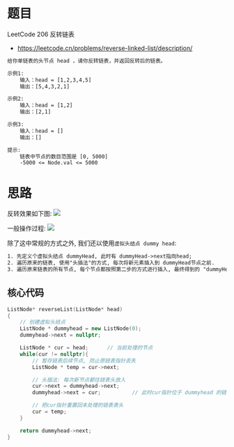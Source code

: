 # 题目

LeetCode 206 反转链表
- https://leetcode.cn/problems/reverse-linked-list/description/

```txt
给你单链表的头节点 head ，请你反转链表，并返回反转后的链表。

示例1:
    输入：head = [1,2,3,4,5]
    输出：[5,4,3,2,1]

示例2:
    输入：head = [1,2]
    输出：[2,1]

示例3:
    输入：head = []
    输出：[]

提示:
    链表中节点的数目范围是 [0, 5000]
    -5000 <= Node.val <= 5000
```


# 思路
反转效果如下图:
![](https://code-thinking-1253855093.file.myqcloud.com/pics/20210218090901207.png)

一般操作过程:
![](https://code-thinking.cdn.bcebos.com/gifs/206.%E7%BF%BB%E8%BD%AC%E9%93%BE%E8%A1%A8.gif)

除了这中常规的方式之外, 我们还以使用`虚拟头结点 dummy head`:
```txt
1. 先定义个虚拟头结点 dummyHead, 此时有 dummyHead->next指向head;
2. 遍历原来的链表, 使用"头插法"的方式, 每次将新元素插入到 dummyHead节点之前.
3. 遍历原来链表的所有节点, 每个节点都按照第二步的方式进行插入, 最终得到的 "dummyHead->next" 链表就是反转后的链表.
```

## 核心代码
```cpp
ListNode* reverseList(ListNode* head) 
{
    // 创建虚拟头结点
    ListNode * dummyhead = new ListNode(0);
    dummyhead->next = nullptr;

    ListNode * cur = head;      // 当前处理的节点
    while(cur != nullptr){
        // 暂存链表后续节点, 防止原链表指针丢失
        ListNode * temp = cur->next; 

        // 头插法: 每次新节点都往链表头放入
        cur->next = dummyhead->next;
        dummyhead->next = cur;          // 此时cur指针位于 dummyhead 的链表上

        // 把cur指针重置回未处理的链表表头
        cur = temp;
    }

    return dummyhead->next;
}
```



